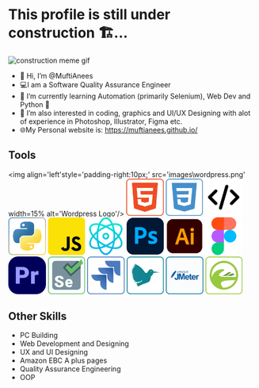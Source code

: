 # This profile is still under construction 🏗...<br>

<img src='images/construction.gif' alt='construction meme gif'>

- 👋 Hi, I’m @MuftiAnees
- 💻I am a Software Quality Assurance Engineer
- 🌱 I’m currently learning Automation (primarily Selenium), Web Dev and Python 🐍
- 👀 I’m also interested in coding, graphics and UI/UX Designing with alot of experience in Photoshop, Illustrator, Figma etc.
- 🌐My Personal website is: https://muftianees.github.io/

## Tools
<img align='left'style='padding-right:10px;' src='images\wordpress.png' width=15% alt='Wordpress Logo'/>
<img src='images\html.png' height=15% width=15% alt='HTML Logo'/>
<img src='images\css.png' width=15% alt='CSS Logo'/>
<img src='images\code.png' width=15% alt='Development Logo'/>
<img src='images\python.png' width=15% alt='Python Logo'/>
<img src='images\js.png' width=15% alt='JavaScript Logo'/>
<img src='images\React.png' width=15% alt='React JS Logo'/>
<img src='images\photoshop.png' width=15% alt='Photoshop Logo'/>
<img src='images\illustrator.png' width=15% height=15% alt='Illustrator Logo'/>
<img src='images\figma.png' width=15% height=15% alt='Figma Logo'>
<img src='images\premiere.png' width=15% alt='PremierPro Logo'>
<img src='images\Selenium.png' width=15% alt='Selenium Logo'>
<img src='images\jira.png' width=15% alt='JIRA Logo'>
<img src='images\latex.png' width=15% alt='Latex Logo'>
<img src='images\jmeter.png' width=15% alt='J Meter Logo'>
<img src='images\joget.png' width=15% alt='Joget Logo'>


## Other Skills
- PC Building 
- Web Development and Designing
- UX and UI Designing
- Amazon EBC A plus pages
- Quality Assurance Engineering
- OOP

